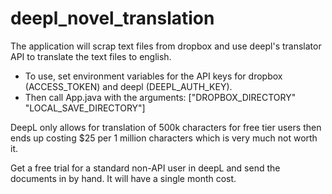 # deepl_novel_translation
The application will scrap text files from dropbox and use deepl's translator API to translate the text files to english.

- To use, set environment variables for the API keys for dropbox (ACCESS_TOKEN) and deepl (DEEPL_AUTH_KEY).
- Then call App.java with the arguments: ["DROPBOX_DIRECTORY" "LOCAL_SAVE_DIRECTORY"]

DeepL only allows for translation of 500k characters for free tier users then ends up costing $25 per 1 million characters which is very much not worth it. 

Get a free trial for a standard non-API user in deepL and send the documents in by hand. It will have a single month cost.
